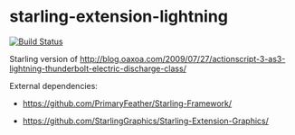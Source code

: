 starling-extension-lightning
============================

[![Build Status](https://travis-ci.org/vpmedia/starling-extension-lightning.svg)](https://travis-ci.org/vpmedia/starling-extension-lightning)

Starling version of http://blog.oaxoa.com/2009/07/27/actionscript-3-as3-lightning-thunderbolt-electric-discharge-class/

External dependencies:

* https://github.com/PrimaryFeather/Starling-Framework/

* https://github.com/StarlingGraphics/Starling-Extension-Graphics/